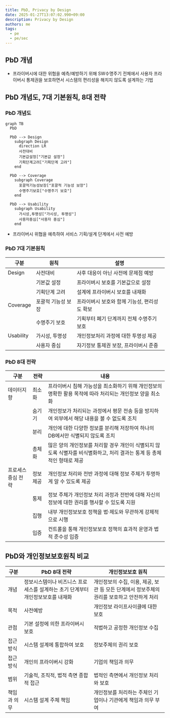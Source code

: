 ```yaml
---
title: PbD, Privacy by Design
date: 2025-01-27T13:07:02.990+09:00
description: Privacy by Design
authors: me
tags:
  - pe
  - pe/sec
---
```


## PbD 개념

- 프라이버시에 대한 위협을 예측/예방하기 위해 SW수명주기 전체에서 사용자 프라이버시 통제권을 보호하면서 시스템의 편리성을 해치지 않도록 설계하는 기법

## PbD 개념도, 7대 기본원칙, 8대 전략

### PbD 개념도

```mermaid
graph TB
  PbD

  PbD --> Design
    subgraph Design
      direction LR
      사전대비
      기본값설정["기본값 설정"]
      기획단계고려["기획단계 고려"]
    end

  PbD --> Coverage
    subgraph Coverage
      포괄적기능성보장["포괄적 기능성 보장"]
      수명주기보호["수명주기 보호"]
    end

  PbD --> Usability
    subgraph Usability
      가시성,투명성["가시성, 투명성"]
      사용자중심["사용자 중심"]
    end
```

- 프라이버시 위협을 예측하여 서비스 기획/설계 단계에서 사전 예방

### PbD 7대 기본원칙

| 구분 | 원칙 | 설명 |
|---|---|---|
| Design | 사전대비 | 사후 대응이 아닌 사전에 문제점 예방 |
| | 기본값 설정 | 프라이버시 보호를 기본값으로 설정 |
| | 기획단계 고려 | 설계에 프라이버시 보호를 내재화 |
| Coverage | 포괄적 기능성 보장 | 프라이버시 보호와 함께 기능성, 편리성도 확보 |
| | 수명주기 보호 | 기획부터 폐기 단계까지 전체 수명주기 보호 |
| Usability | 가시성, 투명성 | 개인정보처리 과정에 대한 투명성 제공 |
| | 사용자 중심 | 자기정보 통제권 보장, 프라이버시 준중 |

### PbD 8대 전략

| 구분 | 전략 | 내용 |
|---|---|---|
| 데이터지향 | 최소화 | 프라이버시 침해 가능성을 최소화하기 위해 개인정보의 명확한 활용 목적에 따라 처리되는 개인정보 양을 최소화 |
| | 숨기기 | 개인정보가 처리되는 과정에서 평문 전송 등을 방지하여 외부에서 해당 내용을 볼 수 없도록 조치 |
| | 분리 | 개인에 대한 다양한 정보를 분리해 저장하여 하나의 DB에서만 식별되지 않도록 조치 |
| | 총체화 | 많은 양의 개인정보를 처리할 경우 개인이 식별되지 않도록 식별자를 비식별화하고, 처리 결과는 통계 등 총체적인 형태로 제공 |
| 프로세스 중심 전략 | 정보제공 | 개인정보 처리와 전반 과정에 대해 정보 주체가 투명하게 알 수 있도록 제공 |
| | 통제 | 정보 주체가 개인정보 처리 과정과 전반에 대해 자신의 정보에 대한 권리를 행사할 수 있도록 지원 |
| | 집행 | 내부 개인정보보호 정책을 법·제도와 무관하게 강제적으로 시행 |
| | 입증 | 컨트롤을 통해 개인정보보호 정책의 효과적 운영과 법적 준수성 입증 |

## PbD와 개인정보보호원칙 비교

| 구분 | PbD 8대 전략 | 개인정보보호 원칙 |
|---|---|---|
| 개념 | 정보시스템이나 비즈니스 프로세스를 설계하는 초기 단계부터 개인정보보호를 내재화 | 개인정보의 수집, 이용, 제공, 보관 등 모든 단계에서 정보주체의 권리를 보호하고 안전하게 처리 |
| 목적 | 사전예방 | 개인정보 라이프사이클에 대한 보호 |
| 관점 | 기본 설정에 의한 프라이버시 보호 | 적법하고 공정한 개인정보 수집 |
| 접근방식 | 시스템 설계에 통합하여 보호 | 정보주체의 권리 보호 |
| 접근방식 | 개인의 프라이버시 강화 | 기업의 책임과 의무 |
| 범위 | 기술적, 조직적, 법적 측면 종합적 접근 | 법적인 측면에서 개인정보 처리와 보호 |
| 책임과 의무 | 시스템 설계 주체 책임 | 개인정보를 처리하는 주체인 기업이나 기관에게 책임과 의무 부여 |
